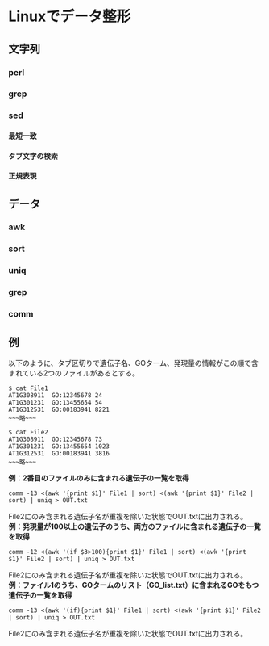 # Linuxでデータ整形
## 文字列
### perl
### grep
### sed
#### 最短一致
#### タブ文字の検索
#### 正規表現
## データ
### awk
### sort
### uniq
### grep
### comm

## 例
以下のように、タブ区切りで遺伝子名、GOターム、発現量の情報がこの順で含まれている2つのファイルがあるとする。
```
$ cat File1
AT1G308911  GO:12345678 24
AT1G301231  GO:13455654 54
AT1G312531  GO:00183941 8221
~~~略~~~

$ cat File2
AT1G308911  GO:12345678 73
AT1G301231  GO:13455654 1023
AT1G312531  GO:00183941 3816
~~~略~~~

```
**例：2番目のファイルのみに含まれる遺伝子の一覧を取得**
```
comm -13 <(awk '{print $1}' File1 | sort) <(awk '{print $1}' File2 | sort) | uniq > OUT.txt
```
File2にのみ含まれる遺伝子名が重複を除いた状態でOUT.txtに出力される。<br>
**例：発現量が100以上の遺伝子のうち、両方のファイルに含まれる遺伝子の一覧を取得**
```
comm -12 <(awk '(if $3>100){print $1}' File1 | sort) <(awk '{print $1}' File2 | sort) | uniq > OUT.txt
```
File2にのみ含まれる遺伝子名が重複を除いた状態でOUT.txtに出力される。<br>
**例：ファイル1のうち、GOタームのリスト（GO_list.txt）に含まれるGOをもつ遺伝子の一覧を取得**
```
comm -13 <(awk '(if){print $1}' File1 | sort) <(awk '{print $1}' File2 | sort) | uniq > OUT.txt
```
File2にのみ含まれる遺伝子名が重複を除いた状態でOUT.txtに出力される。<br>
